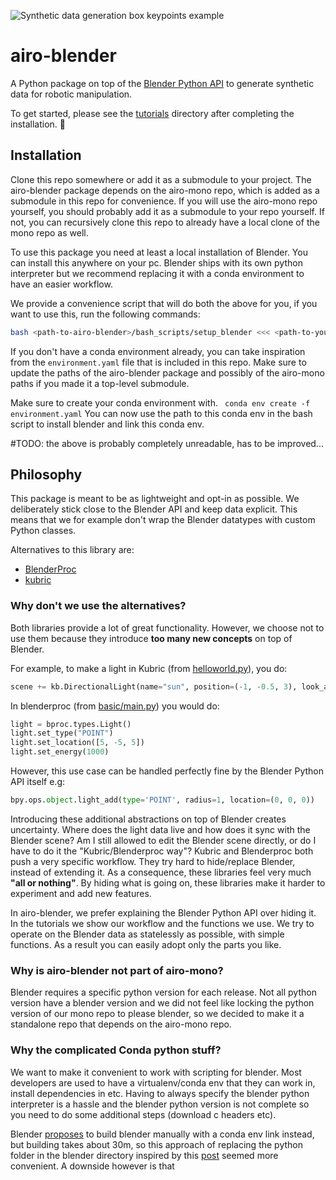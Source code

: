 ![Synthetic data generation box keypoints example](https://i.imgur.com/ZpH0grX.jpg)

# airo-blender

A Python package on top of the [Blender Python API](https://docs.blender.org/api/current/index.html) to
generate synthetic data for robotic manipulation.

To get started, please see the [tutorials](docs/tutorials) directory after completing the installation. :notebook_with_decorative_cover:


## Installation

Clone this repo somewhere or add it as a submodule to your project. The airo-blender package depends on the airo-mono repo, which is added as a submodule in this repo for convenience. If you will use the airo-mono repo yourself, you should probably add it as a submodule to your repo yourself. If not, you can recursively clone this repo to already have a local clone of the mono repo as well.

To use this package you need at least a local installation of Blender. You can install this anywhere on your pc.
Blender ships with its own python interpreter but we recommend replacing it with a conda environment to have an easier workflow.

We provide a convenience script that will do both the above for you, if you want to use this, run the following commands:
```bash
bash <path-to-airo-blender>/bash_scripts/setup_blender <<< <path-to-your-conda-env> 
```

If you don't have a conda environment already, you can take inspiration from the `environment.yaml` file that is included in this repo.
Make sure to update the paths of the airo-blender package and possibly of the airo-mono paths if you made it a top-level submodule.

Make sure to create your conda environment with.
``` conda env create -f environment.yaml```
You can now use the path to this conda env in the bash script to install blender and link this conda env.

#TODO: the above is probably completely unreadable, has to be improved...

## Philosophy
This package is meant to be as lightweight and opt-in as possible.
We deliberately stick close to the Blender API and keep data explicit.
This means that we for example don't wrap the Blender datatypes with custom Python classes.

Alternatives to this library are:
* [BlenderProc](https://github.com/DLR-RM/BlenderProc)
* [kubric](https://github.com/google-research/kubric)

### Why don't we use the alternatives?
Both libraries provide a lot of great functionality.
However, we choose not to use them because they introduce **too many new concepts** on top of Blender.

For example, to make a light in Kubric (from [helloworld.py](https://github.com/google-research/kubric/blob/main/examples/helloworld.py)), you do:
```python
scene += kb.DirectionalLight(name="sun", position=(-1, -0.5, 3), look_at=(0, 0, 0), intensity=1.5)
```
In blenderproc (from [basic/main.py](https://github.com/DLR-RM/BlenderProc/blob/main/examples/basics/basic/main.py)) you would do:
```python
light = bproc.types.Light()
light.set_type("POINT")
light.set_location([5, -5, 5])
light.set_energy(1000)
```
However, this use case can be handled perfectly fine by the Blender Python API itself e.g:
```python
bpy.ops.object.light_add(type='POINT', radius=1, location=(0, 0, 0))
```
Introducing these additional abstractions on top of Blender creates uncertainty.
Where does the light data live and how does it sync with the Blender scene? Am I still allowed to edit the Blender scene directly, or do I have to do it the "Kubric/Blenderproc way"?
Kubric and Blenderproc both push a very specific workflow.
They try hard to hide/replace Blender, instead of extending it.
As a consequence, these libraries feel very much **"all or nothing"**.
By hiding what is going on, these libraries make it harder to experiment and add new features.

In airo-blender, we prefer explaining the Blender Python API over hiding it.
In the tutorials we show our workflow and the functions we use.
We try to operate on the Blender data as statelessly as possible, with simple functions.
As a result you can easily adopt only the parts you like.

### Why is airo-blender not part of airo-mono? 
Blender requires a specific python version for each release. 
Not all python version have a blender version and we did not feel like locking the python version of our mono repo to please blender, so we decided to make it a standalone repo that depends on the airo-mono repo.

### Why the complicated Conda python stuff?
We want to make it convenient to work with scripting for blender. Most developers are used to have a virtualenv/conda env that they can work in, install dependencies in etc. Having to always specify the blender python interpreter is a hassle and the blender python version is not complete so you need to do some additional steps (download c headers etc). 

Blender [proposes](https://docs.blender.org/api/current/info_tips_and_tricks.html#bundled-python-extensions) to build blender manually with a conda env link instead, but building takes about 30m, so this approach of replacing the python folder in the blender directory inspired by this [post](https://stackoverflow.com/questions/70639689/how-to-use-the-anaconda-environment-on-blender) seemed more convenient. A downside however is that
